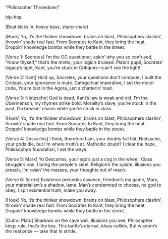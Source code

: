 “Philosopher Throwdown”

hip-hop

(Beat kicks in: heavy bass, sharp snare)

[Hook]
Yo, it’s the thinker showdown, brains on blast,
Philosophers clashin’, throwin’ shade real fast.
From Socrates to Kant, they bring the heat,
Droppin’ knowledge bombs while they battle in the street.

[Verse 1: Socrates]
I’m the OG questioner, askin’ why you so confused,
“Know thyself,” that’s the motto, your logic’s bruised.
Plato’s pupil, Socrates’ legacy’s tight,
Kant, you’re stuck in Critiques—can’t see the light!

[Verse 2: Kant]
Hold up, Socrates, your questions don’t compute,
I built the Critique, your ignorance is mute.
Categorical Imperative, I set the moral code,
You’re lost in the Agora, just a chatterin’ toad.

[Verse 3: Nietzsche]
God is dead, Kant’s law is weak and old,
I’m the Übermensch, my rhymes strike bold.
Morality’s slave, you’re stuck in the past,
I’m breakin’ chains while you’re stuck in class.

[Hook]
Yo, it’s the thinker showdown, brains on blast,
Philosophers clashin’, throwin’ shade real fast.
From Socrates to Kant, they bring the heat,
Droppin’ knowledge bombs while they battle in the street.

[Verse 4: Descartes]
I think, therefore I am, your doubts fall flat,
Nietzsche, your gods die, but I’m where truth’s at.
Methodic doubt? I clear the haze,
Philosophy’s foundation, I set the ways.

[Verse 5: Marx]
Yo Descartes, your ego’s just a cog in the wheel,
Class struggle’s real, I bring the people's steel.
Religion’s the opiate, illusions you preach,
I’m raisin’ the masses, your thoughts out of reach.

[Verse 6: Sartre]
Existence precedes essence, freedom’s my game,
Marx, your materialism’s a shadow, lame.
Man’s condemned to choose, no god to obey,
I spit existential truth, make you sway.

[Hook]
Yo, it’s the thinker showdown, brains on blast,
Philosophers clashin’, throwin’ shade real fast.
From Socrates to Kant, they bring the heat,
Droppin’ knowledge bombs while they battle in the street.

[Outro: Plato]
Shadows on the cave wall, illusions you see,
Philosopher kings rule, that’s the key.
This battle’s eternal, ideas collide,
But wisdom’s the real prize — take that in stride.

